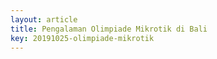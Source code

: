 ```yaml
---
layout: article
title: Pengalaman Olimpiade Mikrotik di Bali
key: 20191025-olimpiade-mikrotik
---
```

